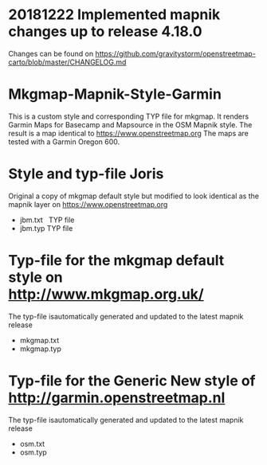 # 20181222 Implemented mapnik changes up to release 4.18.0
Changes can be found on https://github.com/gravitystorm/openstreetmap-carto/blob/master/CHANGELOG.md

# Mkgmap-Mapnik-Style-Garmin
This is a custom style and corresponding TYP file for mkgmap. 
It renders Garmin Maps for Basecamp and Mapsource in the OSM Mapnik style. 
The result is a map identical to https://www.openstreetmap.org
The maps are tested with a Garmin Oregon 600. 

# Style and typ-file Joris
Original a copy of mkgmap default style but modified to look identical as the mapnik layer on https://www.openstreetmap.org
- jbm.txt   TYP file
- jbm.typ   TYP file

# Typ-file for the mkgmap default style on http://www.mkgmap.org.uk/
The typ-file isautomatically generated and updated to the latest mapnik release 
- mkgmap.txt
- mkgmap.typ

# Typ-file for the Generic New style of http://garmin.openstreetmap.nl
The typ-file isautomatically generated and updated to the latest mapnik release 
- osm.txt
- osm.typ
